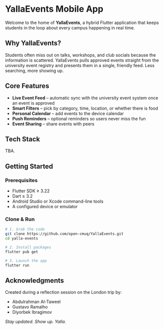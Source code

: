 # YallaEvents Mobile App

Welcome to the home of **YallaEvents**, a hybrid Flutter application that keeps students in the loop about every campus happening in real time.

## Why YallaEvents?
Students often miss out on talks, workshops, and club socials because the information is scattered. YallaEvents pulls approved events straight from the university event registry and presents them in a single, friendly feed. Less searching, more showing up.

## Core Features
- **Live Event Feed** – automatic sync with the university event system once an event is approved
- **Smart Filters** – pick by category, time, location, or whether there is food
- **Personal Calendar** – add events to the device calendar
- **Push Reminders** – optional reminders so users never miss the fun
- **Event Sharing** – share events with peers

## Tech Stack
TBA.

## Getting Started

### Prerequisites
- Flutter SDK ≥ 3.22
- Dart ≥ 3.2
- Android Studio or Xcode command-line tools
- A configured device or emulator

### Clone & Run
```bash
# 1. Grab the code
git clone https://github.com/open-cmuq/YallaEvents.git
cd yalla-events

# 2. Install packages
flutter pub get

# 3. Launch the app
flutter run
```

## Acknowledgments
Created during a reflection session on the London trip by:
- Abdulrahman Al-Taweel
- Gustavo Ramalho
- Diyorbek Ibragimov

_Stay updated. Show up. Yalla._
